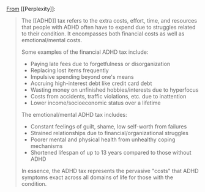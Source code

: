 [From](https://www.perplexity.ai/search/what-is-the-IYVyTi2sRhWc4csTi2UYVg) [[Perplexity]]:

> The [[ADHD]] tax refers to the extra costs, effort, time, and resources that people with ADHD often have to expend due to struggles related to their condition. It encompasses both financial costs as well as emotional/mental costs.
>
> Some examples of the financial ADHD tax include:
>
> - Paying late fees due to forgetfulness or disorganization 
> - Replacing lost items frequently 
> - Impulsive spending beyond one's means 
> - Accruing high-interest debt like credit card debt 
> - Wasting money on unfinished hobbies/interests due to hyperfocus
> - Costs from accidents, traffic violations, etc. due to inattention
> - Lower income/socioeconomic status over a lifetime
>
> The emotional/mental ADHD tax includes:
>
> - Constant feelings of guilt, shame, low self-worth from failures 
> - Strained relationships due to financial/organizational struggles
> - Poorer mental and physical health from unhealthy coping mechanisms
> - Shortened lifespan of up to 13 years compared to those without ADHD
>
> In essence, the ADHD tax represents the pervasive "costs" that ADHD symptoms exact across all domains of life for those with the condition.
